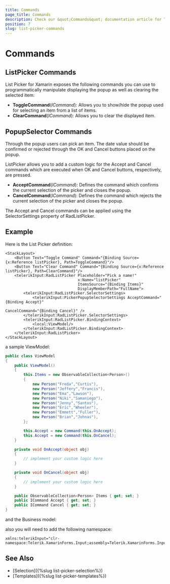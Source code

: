 ```yaml
---
title: Commands
page_title: Commands
description: Check our &quot;Commands&quot; documentation article for Telerik ListPicker for Xamarin control.
position: 7
slug: list-picker-commands
---
```


# Commands

## ListPicker Commands

List Picker for Xamarin exposes the following commands you can use to programmatically manipulate displaying the popup as well as clearing the selected item:

* **ToggleCommand**(*ICommand*): Allows you to show/hide the popup used for selecting an item from a list of items.
* **ClearCommand**(*ICommand*): Allows you to clear the displayed item.

## PopupSelector Commands

Through the popup users can pick an item. The date value should be confirmed or rejected through the OK and Cancel buttons placed on the popup.

ListPicker allows you to add a custom logic for the Accept and Cancel commands which are executed when OK and Cancel buttons, respectively, are pressed.

* **AcceptCommand**(*ICommand*): Defines the command which confirms the current selection of the picker and closes the popup.
* **CancelCommand**(*ICommand*): Defines the command which rejects the current selection of the picker and closes the popup.

The Accept and Cancel commands can be applied using the SelectorSettings property of RadListPicker.


## Example

Here is the List Picker definition:

```XAML
<StackLayout>
    <Button Text="Toggle Command" Command="{Binding Source={x:Reference listPicker}, Path=ToggleCommand}"/>
    <Button Text="Clear Command" Command="{Binding Source={x:Reference listPicker}, Path=ClearCommand}"/>
    <telerikInput:RadListPicker Placeholder="Pick a name!" 
                                x:Name="listPicker"
                                ItemsSource="{Binding Items}" 
                                DisplayMemberPath="FullName">
        <telerikInput:RadListPicker.SelectorSettings>
            <telerikInput:PickerPopupSelectorSettings AcceptCommand="{Binding Accept}"
                                                        CancelCommand="{Binding Cancel}" />
        </telerikInput:RadListPicker.SelectorSettings>
        <telerikInput:RadListPicker.BindingContext>
            <local:ViewModel/>
        </telerikInput:RadListPicker.BindingContext>
    </telerikInput:RadListPicker>
</StackLayout>
```

a sample ViewModel:

```C#
public class ViewModel
{
    public ViewModel()
    {
        this.Items = new ObservableCollection<Person>()
        {
            new Person("Freda","Curtis"),
            new Person("Jeffery","Francis"),
            new Person("Ema","Lawson"),
            new Person("Niki","Samaniego"),
            new Person("Jenny","Santos"),
            new Person("Eric","Wheeler"),
            new Person("Emmett","Fuller"),
            new Person("Brian","Johnas"),
        };

        this.Accept = new Command(this.OnAccept);
        this.Accept = new Command(this.OnCancel);
    }

    private void OnAccept(object obj)
    {
        // implement your custom logic here
    }

    private void OnCancel(object obj)
    {
        // implement your custom logic here
    }

    public ObservableCollection<Person> Items { get; set; }
    public ICommand Accept { get; set; }
    public ICommand Cancel { get; set; }
}
```

and the Business model:

<snippet id='listpicker-getting-started-business-model' />

also you will need to add the following namespace:

```XAML
xmlns:telerikInput="clr-namespace:Telerik.XamarinForms.Input;assembly=Telerik.XamarinForms.Input"
```

## See Also

- [Selection]({%slug list-picker-selection%})
- [Templates]({%slug list-picker-templates%})